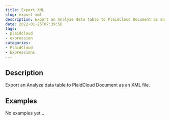 ```yaml
---
title: Export XML
slug: export-xml
description: Export an Analyze data table to PlaidCloud Document as an XML file
date: 2022-01-25T07:39:58
tags:
- plaidcloud
- expression
categories:
- PlaidCloud
- Expressions
---
```



## Description


Export an Analyze data table to PlaidCloud Document as an XML file.


## Examples

No examples yet...
